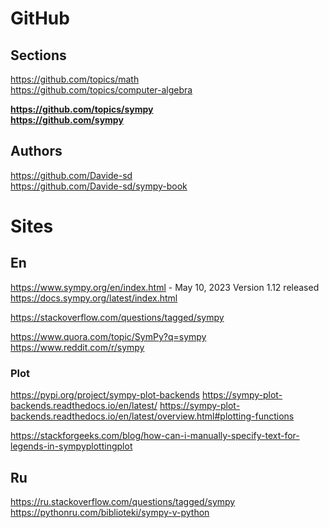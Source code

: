 # GitHub
## Sections
https://github.com/topics/math            
https://github.com/topics/computer-algebra                  

**https://github.com/topics/sympy**                   
**https://github.com/sympy**                   

## Authors                       
https://github.com/Davide-sd                 
https://github.com/Davide-sd/sympy-book                        

# Sites    
## En
https://www.sympy.org/en/index.html - May 10, 2023 Version 1.12 released          
https://docs.sympy.org/latest/index.html          

https://stackoverflow.com/questions/tagged/sympy                    
        
https://www.quora.com/topic/SymPy?q=sympy        
https://www.reddit.com/r/sympy          

### Plot
https://pypi.org/project/sympy-plot-backends
https://sympy-plot-backends.readthedocs.io/en/latest/
https://sympy-plot-backends.readthedocs.io/en/latest/overview.html#plotting-functions

https://stackforgeeks.com/blog/how-can-i-manually-specify-text-for-legends-in-sympyplottingplot


## Ru       
https://ru.stackoverflow.com/questions/tagged/sympy               
https://pythonru.com/biblioteki/sympy-v-python               


